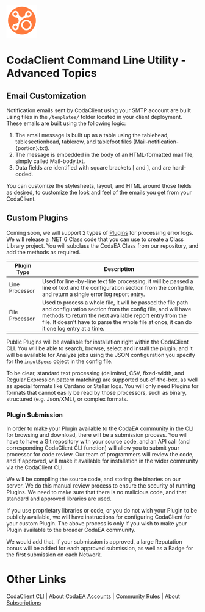 ﻿![Coda Logo](https://github.com/info-tpr/CodaEA/blob/main/images/CodaLogo-Imageonly-transparent.png?raw=true)

# CodaClient Command Line Utility - Advanced Topics

## Email Customization

Notification emails sent by CodaClient using your SMTP account are built using files in the `/templates/` folder located in your client deployment.  These emails are built using the following logic:

1. The email message is built up as a table using the tablehead, tablesectionhead, tablerow, and tablefoot files (Mail-notification-{portion}.txt).
1. The message is embedded in the body of an HTML-formatted mail file, simply called Mail-body.txt.
1. Data fields are identified with square brackets [ and ], and are hard-coded.

You can customize the stylesheets, layout, and HTML around those fields as desired, to customize the look and feel of the emails you get from your CodaClient.

## Custom Plugins

Coming soon, we will support 2 types of [Plugins](Creating%20A%20Plugin.md) for processing error logs.  We will release a .NET 6 Class code that you can use to create a Class Library project.  You will subclass the CodaEA Class from our repository, and add the methods as required.

Plugin Type | Description
---- | ----
Line Processor | Used for line-by-line text file processing, it will be passed a line of text and the configuration section from the config file, and return a single error log report entry.
File Processor | Used to process a whole file, it will be passed the file path and configuration section from the config file, and will have methods to return the next available report entry from the file.  It doesn't have to parse the whole file at once, it can do it one log entry at a time.

Public Plugins will be available for installation right within the CodaClient CLI.  You will be able to search, browse, select and install the plugin, and it will be available for Analyze jobs using the JSON configuration you specify for the `inputSpecs` object in the config file.

To be clear, standard text processing (delimited, CSV, fixed-width, and Regular Expression pattern matching) are supported out-of-the-box, as well as special formats like Cardano or Stellar logs.  You will only need Plugins for formats that cannot easily be read by those processors, such as binary, structured (e.g. Json/XML), or complex formats.

### Plugin Submission

In order to make your Plugin available to the CodaEA community in the CLI for browsing and download, there will be a submission process.  You will have to have a Git repository with your source code, and an API call (and corresponding CodaClient CLI function) will allow you to submit your processor for code review.  Our team of programmers will review the code, and if approved, will make it available for installation in the wider community via the CodaClient CLI.

We will be compiling the source code, and storing the binaries on our server.  We do this manual review process to ensure the security of running Plugins.  We need to make sure that there is no malicious code, and that standard and approved libraries are used.

If you use proprietary libraries or code, or you do not wish your Plugin to be publicly available, we will have instructions for configuring CodaClient for your custom Plugin.  The above process is only if you wish to make your Plugin available to the broader CodaEA community.

We would add that, if your submission is approved, a large Reputation bonus will be added for each approved submission, as well as a Badge for the first submission on each Network.

# Other Links

[CodaClient CLI](CodaClient_CLI.md) | [About CodaEA Accounts](Coda_Accounts.md) | [Community Rules](Community_Rules.md) | [About Subscriptions](Subscriptions.md)
